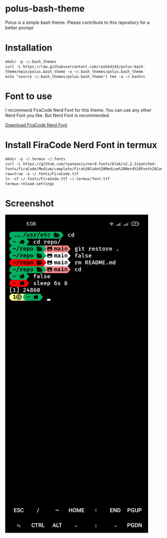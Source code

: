 # polus-bash-theme
Polus is a simple bash theme. Please contribute to this repository for a better prompt
# Installation
```
mkdir -p ~/.bash_themes
curl -L https://raw.githubusercontent.com/rashed145/polus-bash-theme/main/polus.bash_theme -o ~/.bash_themes/polus.bash_theme
echo "source ~/.bash_themes/polus.bash_theme"| tee -a ~/.bashrc
```
# Font to use
I recommend FiraCode Nerd Font for this theme.
You can use any other Nerd Font you like.
But Nerd Font is recommended.

[Download FiraCode Nerd Font](https://github.com/ryanoasis/nerd-fonts/blob/v2.2.2/patched-fonts/FiraCode/Medium/complete/Fira%20Code%20Medium%20Nerd%20Font%20Complete.ttf?raw=true)

# Install FiraCode Nerd Font in termux
```
mkdir -p ~/.termux ~/.fonts
curl -L https://github.com/ryanoasis/nerd-fonts/blob/v2.2.2/patched-fonts/FiraCode/Medium/complete/Fira%20Code%20Medium%20Nerd%20Font%20Complete.ttf?raw=true -o ~/.fonts/FiraCode.ttf
ln -sf ~/.fonts/FiraCode.ttf ~/.termux/font.ttf
termux-reload-settings
```
# Screenshot
![Prompt_Screenshot](screenshot.jpg)
